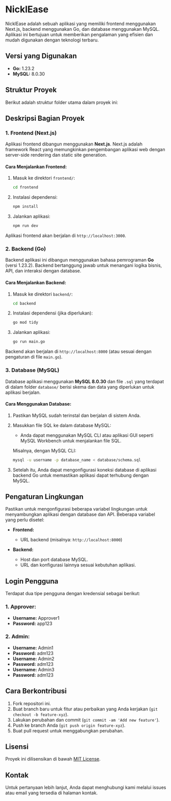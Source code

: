 # NicklEase

NicklEase adalah sebuah aplikasi yang memiliki frontend menggunakan Next.js, backend menggunakan Go, dan database menggunakan MySQL. Aplikasi ini bertujuan untuk memberikan pengalaman yang efisien dan mudah digunakan dengan teknologi terbaru.

## Versi yang Digunakan

- **Go:** 1.23.2
- **MySQL:** 8.0.30 

## Struktur Proyek

Berikut adalah struktur folder utama dalam proyek ini:

## Deskripsi Bagian Proyek

### 1. Frontend (Next.js)

Aplikasi frontend dibangun menggunakan **Next.js**. Next.js adalah framework React yang memungkinkan pengembangan aplikasi web dengan server-side rendering dan static site generation. 

#### Cara Menjalankan Frontend:

1. Masuk ke direktori `frontend/`:
    ```bash
    cd frontend
    ```

2. Instalasi dependensi:
    ```bash
    npm install
    ```

3. Jalankan aplikasi:
    ```bash
    npm run dev
    ```

Aplikasi frontend akan berjalan di `http://localhost:3000`.

### 2. Backend (Go)

Backend aplikasi ini dibangun menggunakan bahasa pemrograman **Go** (versi 1.23.2). Backend bertanggung jawab untuk menangani logika bisnis, API, dan interaksi dengan database.

#### Cara Menjalankan Backend:

1. Masuk ke direktori `backend/`:
    ```bash
    cd backend
    ```

2. Instalasi dependensi (jika diperlukan):
    ```bash
    go mod tidy
    ```

3. Jalankan aplikasi:
    ```bash
    go run main.go
    ```

Backend akan berjalan di `http://localhost:8000` (atau sesuai dengan pengaturan di file `main.go`).

### 3. Database (MySQL)

Database aplikasi menggunakan **MySQL 8.0.30** dan file `.sql` yang terdapat di dalam folder `database/` berisi skema dan data yang diperlukan untuk aplikasi berjalan.

#### Cara Menggunakan Database:

1. Pastikan MySQL sudah terinstal dan berjalan di sistem Anda.

2. Masukkan file SQL ke dalam database MySQL:
    - Anda dapat menggunakan MySQL CLI atau aplikasi GUI seperti MySQL Workbench untuk menjalankan file SQL.
    
    Misalnya, dengan MySQL CLI:
    ```bash
    mysql -u username -p database_name < database/schema.sql
    ```

3. Setelah itu, Anda dapat mengonfigurasi koneksi database di aplikasi backend Go untuk memastikan aplikasi dapat terhubung dengan MySQL.

## Pengaturan Lingkungan

Pastikan untuk mengonfigurasi beberapa variabel lingkungan untuk menyambungkan aplikasi dengan database dan API. Beberapa variabel yang perlu disetel:

- **Frontend:**
  - URL backend (misalnya: `http://localhost:8000`)

- **Backend:**
  - Host dan port database MySQL.
  - URL dan konfigurasi lainnya sesuai kebutuhan aplikasi.

## Login Pengguna

Terdapat dua tipe pengguna dengan kredensial sebagai berikut:

### 1. Approver:
- **Username:** Approver1
- **Password:** app123

### 2. Admin:
- **Username:** Admin1
- **Password:** adm123
- **Username:** Admin2
- **Password:** adm123
- **Username:** Admin3
- **Password:** adm123

## Cara Berkontribusi

1. Fork repositori ini.
2. Buat branch baru untuk fitur atau perbaikan yang Anda kerjakan (`git checkout -b feature-xyz`).
3. Lakukan perubahan dan commit (`git commit -am 'Add new feature'`).
4. Push ke branch Anda (`git push origin feature-xyz`).
5. Buat pull request untuk menggabungkan perubahan.

## Lisensi

Proyek ini dilisensikan di bawah [MIT License](LICENSE).

## Kontak

Untuk pertanyaan lebih lanjut, Anda dapat menghubungi kami melalui issues atau email yang tersedia di halaman kontak.
